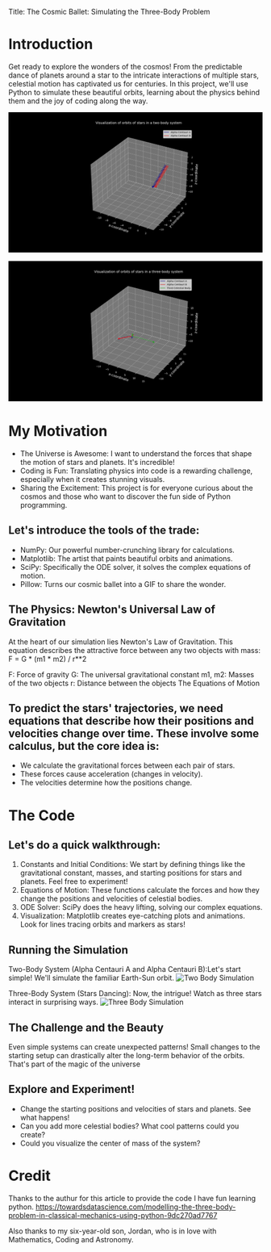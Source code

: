 Title: The Cosmic Ballet: Simulating the Three-Body Problem

# Introduction
Get ready to explore the wonders of the cosmos!  From the predictable dance of planets around a star to the intricate interactions of multiple stars,  celestial motion has captivated us for centuries. In this project, we'll use Python to simulate these beautiful orbits, learning about the physics behind them and the joy of coding along the way.

![Stable Two Body](./2body.png)

![Three Body Problem](./3body.png)

# My Motivation
- The Universe is Awesome: I want to understand the forces that shape the motion of stars and planets. It's incredible!
- Coding is Fun: Translating physics into code is a rewarding challenge, especially when it creates stunning visuals.
- Sharing the Excitement: This project is for everyone curious about the cosmos and those who want to discover the fun side of Python programming.

## Let's introduce the tools of the trade:
- NumPy: Our powerful number-crunching library for calculations.
- Matplotlib: The artist that paints beautiful orbits and animations.
- SciPy: Specifically the ODE solver, it solves the complex equations of motion.
- Pillow: Turns our cosmic ballet into a GIF to share the wonder.


## The Physics: Newton's Universal Law of Gravitation
At the heart of our simulation lies Newton's Law of Gravitation. This equation describes the attractive force between any two objects with mass:
F = G * (m1 * m2) / r**2

F: Force of gravity
G: The universal gravitational constant
m1, m2: Masses of the two objects
r: Distance between the objects
The Equations of Motion

## To predict the stars' trajectories, we need equations that describe how their positions and velocities change over time. These involve some calculus, but the core idea is:
- We calculate the gravitational forces between each pair of stars.
- These forces cause acceleration (changes in velocity).
- The velocities determine how the positions change.

# The Code

## Let's do a quick walkthrough:
1. Constants and Initial Conditions: We start by defining things like the gravitational constant, masses, and starting positions for stars and planets. Feel free to experiment!
2. Equations of Motion: These functions calculate the forces and how they change the positions and velocities of celestial bodies.
3. ODE Solver: SciPy does the heavy lifting, solving our complex equations.
4. Visualization: Matplotlib creates eye-catching plots and animations. Look for lines tracing orbits and markers as stars!

## Running the Simulation
Two-Body System (Alpha Centauri A and Alpha Centauri B):Let's start simple! We'll simulate the familiar Earth-Sun orbit.
![Two Body Simulation](./2body.gif)

Three-Body System (Stars Dancing): Now, the intrigue! Watch as three stars interact in surprising ways.
![Three Body Simulation](./3body.gif)

## The Challenge and the Beauty
Even simple systems can create unexpected patterns!  Small changes to the starting setup can drastically alter the long-term behavior of the orbits.  That's part of the magic of the universe

## Explore and Experiment!
- Change the starting positions and velocities of stars and planets. See what happens!
- Can you add more celestial bodies? What cool patterns could you create?
- Could you visualize the center of mass of the system?

# Credit
Thanks to the authur for this article to provide the code I have fun learning python.
https://towardsdatascience.com/modelling-the-three-body-problem-in-classical-mechanics-using-python-9dc270ad7767

Also thanks to my six-year-old son, Jordan, who is in love with Mathematics, Coding and Astronomy.